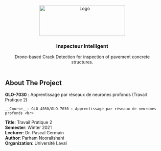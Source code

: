 <!-- PROJECT LOGO -->
<br />
<p align="center">
  <a href="https://www.ulaval.ca/en/" target="_blank">
    <img src="https://ssc.ca/sites/default/files/logo-ulaval-reseaux-sociaux.jpg" alt="Logo" width="280" height="100">
  </a>

  <h3 align="center">Inspecteur Intelligent</h3>

  <p align="center">
	Drone-based Crack Detection for inspection of pavement concrete structures.
    <br/>
    <br/>
  </p>
</p>

## About The Project
**GLO-7030** : Apprentissage par réseaux de neurones profonds (Travail Pratique 2)

    __Course__: GLO-4030/GLO-7030 : Apprentissage par réseaux de neurones profonds <br>
__Title__: Travail Pratique 2 <br>
__Semester__: Winter 2021 <br>
__Lecturer__: Dr. Pascal Germain <br>
__Author__: Parham Nooralishahi <br>
__Organization__: Université Laval <br>
